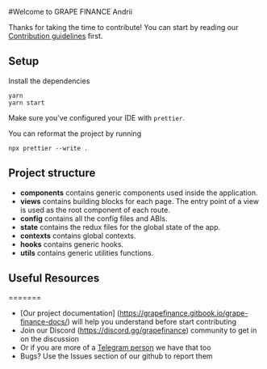
#Welcome to GRAPE FINANCE Andrii


Thanks for taking the time to contribute!
You can start by reading our [Contribution guidelines](CONTRIBUTING.md) first.

## Setup

Install the dependencies

```shell
yarn
yarn start
```

Make sure you've configured your IDE with `prettier`.

You can reformat the project by running

```shell
npx prettier --write .
```

## Project structure

- **components** contains generic components used inside the application.
- **views** contains building blocks for each page. The entry point of a view is used as the root component of each route.
- **config** contains all the config files and ABIs.
- **state** contains the redux files for the global state of the app.
- **contexts** contains global contexts.
- **hooks** contains generic hooks.
- **utils** contains generic utilities functions.

## Useful Resources

=======


- [Our project documentation] (https://grapefinance.gitbook.io/grape-finance-docs/) will help you understand before start contributing
- Join our Discord (https://discord.gg/grapefinance) community to get in on the discussion
- Or if you are more of a [Telegram person](https://t.me/GrapeDefi) we have that too
- Bugs? Use the Issues section of our github to report them
